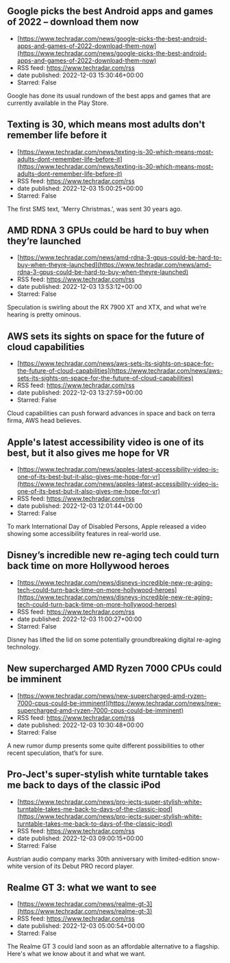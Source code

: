 ## Google picks the best Android apps and games of 2022 – download them now
 - [https://www.techradar.com/news/google-picks-the-best-android-apps-and-games-of-2022-download-them-now](https://www.techradar.com/news/google-picks-the-best-android-apps-and-games-of-2022-download-them-now)
 - RSS feed: https://www.techradar.com/rss
 - date published: 2022-12-03 15:30:46+00:00
 - Starred: False

Google has done its usual rundown of the best apps and games that are currently available in the Play Store.

## Texting is 30, which means most adults don't remember life before it
 - [https://www.techradar.com/news/texting-is-30-which-means-most-adults-dont-remember-life-before-it](https://www.techradar.com/news/texting-is-30-which-means-most-adults-dont-remember-life-before-it)
 - RSS feed: https://www.techradar.com/rss
 - date published: 2022-12-03 15:00:25+00:00
 - Starred: False

The first SMS text, 'Merry Christmas.', was sent 30 years ago.

## AMD RDNA 3 GPUs could be hard to buy when they’re launched
 - [https://www.techradar.com/news/amd-rdna-3-gpus-could-be-hard-to-buy-when-theyre-launched](https://www.techradar.com/news/amd-rdna-3-gpus-could-be-hard-to-buy-when-theyre-launched)
 - RSS feed: https://www.techradar.com/rss
 - date published: 2022-12-03 13:53:12+00:00
 - Starred: False

Speculation is swirling about the RX 7900 XT and XTX, and what we’re hearing is pretty ominous.

## AWS sets its sights on space for the future of cloud capabilities
 - [https://www.techradar.com/news/aws-sets-its-sights-on-space-for-the-future-of-cloud-capabilities](https://www.techradar.com/news/aws-sets-its-sights-on-space-for-the-future-of-cloud-capabilities)
 - RSS feed: https://www.techradar.com/rss
 - date published: 2022-12-03 13:27:59+00:00
 - Starred: False

Cloud capabilities can push forward advances in space and back on terra firma, AWS head believes.

## Apple's latest accessibility video is one of its best, but it also gives me hope for VR
 - [https://www.techradar.com/news/apples-latest-accessibility-video-is-one-of-its-best-but-it-also-gives-me-hope-for-vr](https://www.techradar.com/news/apples-latest-accessibility-video-is-one-of-its-best-but-it-also-gives-me-hope-for-vr)
 - RSS feed: https://www.techradar.com/rss
 - date published: 2022-12-03 12:01:44+00:00
 - Starred: False

To mark International Day of Disabled Persons, Apple released a video showing some accessibility features in real-world use.

## Disney’s incredible new re-aging tech could turn back time on more Hollywood heroes
 - [https://www.techradar.com/news/disneys-incredible-new-re-aging-tech-could-turn-back-time-on-more-hollywood-heroes](https://www.techradar.com/news/disneys-incredible-new-re-aging-tech-could-turn-back-time-on-more-hollywood-heroes)
 - RSS feed: https://www.techradar.com/rss
 - date published: 2022-12-03 11:00:27+00:00
 - Starred: False

Disney has lifted the lid on some potentially groundbreaking digital re-aging technology.

## New supercharged AMD Ryzen 7000 CPUs could be imminent
 - [https://www.techradar.com/news/new-supercharged-amd-ryzen-7000-cpus-could-be-imminent](https://www.techradar.com/news/new-supercharged-amd-ryzen-7000-cpus-could-be-imminent)
 - RSS feed: https://www.techradar.com/rss
 - date published: 2022-12-03 10:30:48+00:00
 - Starred: False

A new rumor dump presents some quite different possibilities to other recent speculation, that’s for sure.

## Pro-Ject's super-stylish white turntable takes me back to days of the classic iPod
 - [https://www.techradar.com/news/pro-jects-super-stylish-white-turntable-takes-me-back-to-days-of-the-classic-ipod](https://www.techradar.com/news/pro-jects-super-stylish-white-turntable-takes-me-back-to-days-of-the-classic-ipod)
 - RSS feed: https://www.techradar.com/rss
 - date published: 2022-12-03 09:00:15+00:00
 - Starred: False

Austrian audio company marks 30th anniversary with limited-edition snow-white version of its Debut PRO record player.

## Realme GT 3: what we want to see
 - [https://www.techradar.com/news/realme-gt-3](https://www.techradar.com/news/realme-gt-3)
 - RSS feed: https://www.techradar.com/rss
 - date published: 2022-12-03 05:00:54+00:00
 - Starred: False

The Realme GT 3 could land soon as an affordable alternative to a flagship. Here's what we know about it and what we want.
